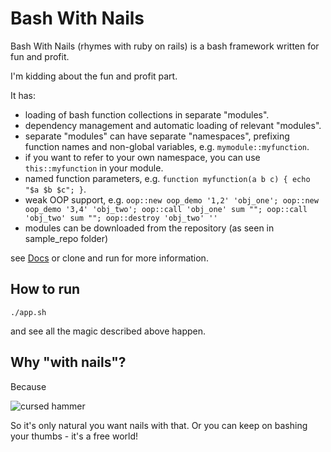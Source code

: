 # Bash With Nails
Bash With Nails (rhymes with ruby on rails) is a bash framework written for fun and profit. 

I'm kidding about the fun and profit part.

It has:

- loading of bash function collections in separate "modules".
- dependency management and automatic loading of relevant "modules".
- separate "modules" can have separate "namespaces", prefixing function names and non-global variables, e.g. `mymodule::myfunction`.
- if you want to refer to your own namespace, you can use `this::myfunction` in your module.
- named function parameters, e.g. `function myfunction(a b c) { echo "$a $b $c"; }`.
- weak OOP support, e.g. `oop::new oop_demo '1,2' 'obj_one'; oop::new oop_demo '3,4' 'obj_two'; oop::call 'obj_one' sum ""; oop::call 'obj_two' sum ""; oop::destroy 'obj_two' ''`
- modules can be downloaded from the repository (as seen in sample_repo folder)

see [Docs](https://github.com/mindaugasbarysas/bashwithnails/blob/master/docs/man.md) or clone and run for more information.

## How to run

`./app.sh`

and see all the magic described above happen.

## Why "with nails"?

Because 

![cursed hammer](http://i.imgur.com/6qZcv6j.jpg?fb)

So it's only natural you want nails with that. Or you can keep on bashing your thumbs - it's a free world!

